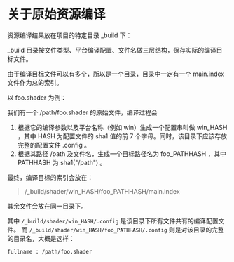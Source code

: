 关于原始资源编译
================

资源编译结果放在项目的特定目录 _build 下：

_build 目录按文件类型、平台编译配置、文件名做三层结构，保存实际的编译目标文件。

由于编译目标文件可以有多个，所以是一个目录，目录中一定有一个 main.index 文件作为总的索引。

以 foo.shader 为例：

我们有一个 /path/foo.shader 的原始文件，编译过程会

1. 根据它的编译参数以及平台名称（例如 win）生成一个配置串叫做 win_HASH ，其中 HASH 为配置文件的 sha1 值的前 7 个字母。同时，该目录下应该存放完整的配置文件 .config 。
2. 根据其路径 /path 及文件名，生成一个目标路径名为 foo_PATHHASH ，其中 PATHHASH 为 sha1("/path") 。

最终，编译目标的索引会放在：

> /_build/shader/win_HASH/foo_PATHHASH/main.index

其余文件会放在同一目录下。

其中 `/_build/shader/win_HASH/.config` 是该目录下所有文件共有的编译配置文件。
而 `/_build/shader/win_HASH/foo_PATHHASH/.config` 则是对该目录的完整的目录名，大概是这样：

```
fullname : /path/foo.shader
```
